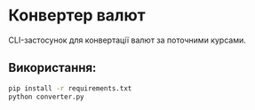# Конвертер валют

CLI-застосунок для конвертації валют за поточними курсами.

## Використання:
```sh
pip install -r requirements.txt
python converter.py
```

